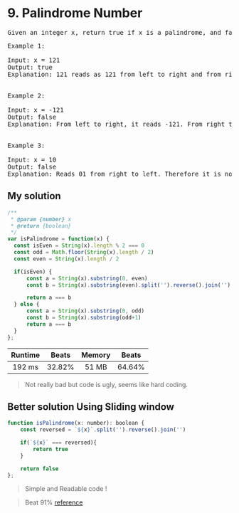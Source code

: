 # 9. Palindrome Number

<pre>Given an integer x, return true if x is a palindrome, and false otherwise.</pre>

<pre>
Example 1:

Input: x = 121
Output: true
Explanation: 121 reads as 121 from left to right and from right to left.


Example 2:

Input: x = -121
Output: false
Explanation: From left to right, it reads -121. From right to left, it becomes 121-. Therefore it is not a palindrome.


Example 3:

Input: x = 10
Output: false
Explanation: Reads 01 from right to left. Therefore it is not a palindrome.
</pre>

## My solution 

```js
/**
 * @param {number} x
 * @return {boolean}
 */
var isPalindrome = function(x) {
  const isEven = String(x).length % 2 === 0
  const odd = Math.floor(String(x).length / 2)
  const even = String(x).length / 2

  if(isEven) { 
      const a = String(x).substring(0, even)
      const b = String(x).substring(even).split('').reverse().join('')

      return a === b
  } else {
      const a = String(x).substring(0, odd)
      const b = String(x).substring(odd+1)
      return a === b
  }
};
```
|Runtime|Beats|Memory|Beats|
|:-:|:-:|:-:|:-:|
|192 ms|32.82%|51 MB|64.64%|

> Not really bad but code is ugly, seems like hard coding.


## Better solution Using Sliding window

```js
function isPalindrome(x: number): boolean {
    const reversed = `${x}`.split('').reverse().join('')

    if(`${x}` === reversed){
        return true
    }

    return false
};
```
> Simple and Readable code ! 

>Beat 91% [reference](https://leetcode.com/problems/palindrome-number/solutions/3494578/simple-ts-js-beats-91-65/?orderBy=hot&languageTags=javascript)